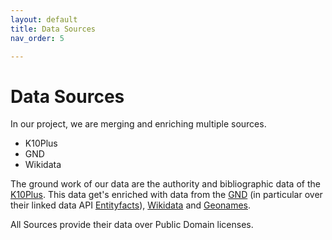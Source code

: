 ```yaml
---
layout: default
title: Data Sources
nav_order: 5

---
```


# Data Sources
In our project, we are merging and enriching multiple sources.
* K10Plus
* GND
* Wikidata

The ground work of our data are the authority and bibliographic data of the [K10Plus](https://www.bszgbv.de/services/k10plus/ "K10Plus").
This data get's enriched with data from the [GND](https://www.bszgbv.de/services/k10plus/ "GND") (in particular over their linked data API [Entityfacts](https://www.dnb.de/EN/Professionell/Metadatendienste/Datenbezug/Entity-Facts/entity-facts_node.html "Entityfacts")), [Wikidata](https://www.bszgbv.de/services/k10plus/ "Wikidata") and [Geonames](https://www.wikidata.org/wiki/Wikidata:Main_Page "Geonames").

All Sources provide their data over Public Domain licenses.
